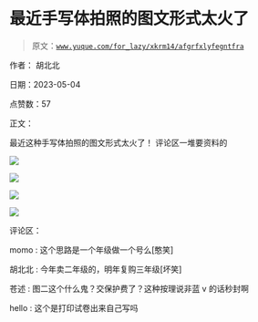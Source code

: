 # 最近手写体拍照的图文形式太火了

> 原文：[`www.yuque.com/for_lazy/xkrm14/afgrfxlyfegntfra`](https://www.yuque.com/for_lazy/xkrm14/afgrfxlyfegntfra)

作者： 胡北北

日期：2023-05-04

点赞数：57

正文：

最近这种手写体拍照的图文形式太火了！ 评论区一堆要资料的

![](img/c7393c285487a61341204d82f0e93048.png)  

![](img/1bbb03d35c04eef009d0e43200a4a3e0.png)  

![](img/c8c8e486be364d43289a14cab2cb8aaf.png)

![](img/40e3520a7a10a513595279135ef95dba.png)  

评论区：

momo : 这个思路是一个年级做一个号么[憨笑]

胡北北 : 今年卖二年级的，明年复购三年级[坏笑]

苍述 : 图二这个什么鬼？交保护费了？这种按理说非蓝 v 的话秒封啊

hello : 这个是打印试卷出来自己写吗



